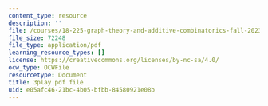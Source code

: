 ```yaml
---
content_type: resource
description: ''
file: /courses/18-225-graph-theory-and-additive-combinatorics-fall-2023/4LYom0ekars_transcript.pdf
file_size: 72248
file_type: application/pdf
learning_resource_types: []
license: https://creativecommons.org/licenses/by-nc-sa/4.0/
ocw_type: OCWFile
resourcetype: Document
title: 3play pdf file
uid: e05afc46-21bc-4b05-bfbb-84580921e08b
---
```

